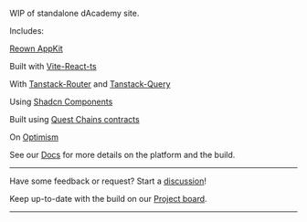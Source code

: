 WIP of standalone dAcademy site.

Includes:

[Reown AppKit](https://docs.reown.com/appkit/overview)

Built with [Vite-React-ts](https://vite.dev/guide/)

With [Tanstack-Router](https://tanstack.com/router) and [Tanstack-Query](https://tanstack.com/query/latest)

Using [Shadcn Components](https://ui.shadcn.com/docs/components/)

Built using [Quest Chains contracts](https://github.com/quest-chains)

On [Optimism](https://docs.optimism.io/)

See our [Docs](https://docs.dacade.my/) for more details on the platform and the build.

---

Have some feedback or request?  Start a [discussion](https://github.com/MetaFam/dAcademy/discussions)!

Keep up-to-date with the build on our [Project board](https://github.com/orgs/MetaFam/projects/5/views/6).

---

